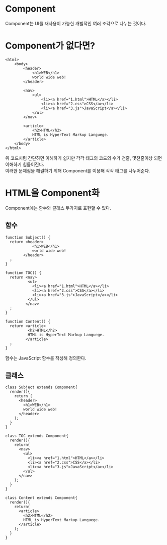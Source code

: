 # Component
Component는 UI를 재사용이 가능한 개별적인 여러 조각으로 나누는 것이다.

# Component가 없다면?
```
<html>
    <body>
        <header>
            <h1>WEB</h1>
            world wide web!
        </header>

        <nav>
            <ul>
                <li><a href="1.html">HTML</a></li>
                <li><a href="2.css">CSS</a></li>
                <li><a href="3.js">JavaScript</a></li>
            </ul>
        </nav>

        <article>
            <h2>HTML</h2>
            HTML is HyperText Markup Languege.
        </article>
    </body>
</html>
```
위 코드처럼 간단하면 이해하기 쉽지만 각각 태그의 코드의 수가 천줄, 몇천줄이상 되면 이해하기 힘들어진다.  
이러한 문제점을 해결하기 위해 Component를 이용해 각각 태그를 나누어준다.

# HTML을 Component화
Component에는 함수와 클래스 두가지로 표현할 수 있다.

## 함수
```
function Subject() {
  return <header>
            <h1>WEB</h1>
            world wide web!
        </header>
  ;
}

function TOC() {
  return <nav>
          <ul>
            <li><a href="1.html">HTML</a></li>
            <li><a href="2.css">CSS</a></li>
            <li><a href="3.js">JavaScript</a></li>
          </ul>
         </nav>
  ;
}

function Content() {
  return <article>
          <h2>HTML</h2>
          HTML is HyperText Markup Languege.
         </article>
  ;
}
```
함수는 JavaScript 함수를 작성해 정의한다.  

## 클래스
```
class Subject extends Component{
  render(){
    return (
      <header>
        <h1>WEB</h1>
        world wide web!
      </header>
    );
  }
}

class TOC extends Component{
  render(){
    return(
      <nav>
        <ul>
          <li><a href="1.html">HTML</a></li>
          <li><a href="2.css">CSS</a></li>
          <li><a href="3.js">JavaScript</a></li>
        </ul>
      </nav>
    );
  }
}

class Content extends Component{
  render(){
    return(
      <article>
        <h2>HTML</h2>
        HTML is HyperText Markup Languege.
      </article>
    );
  }
}
```
